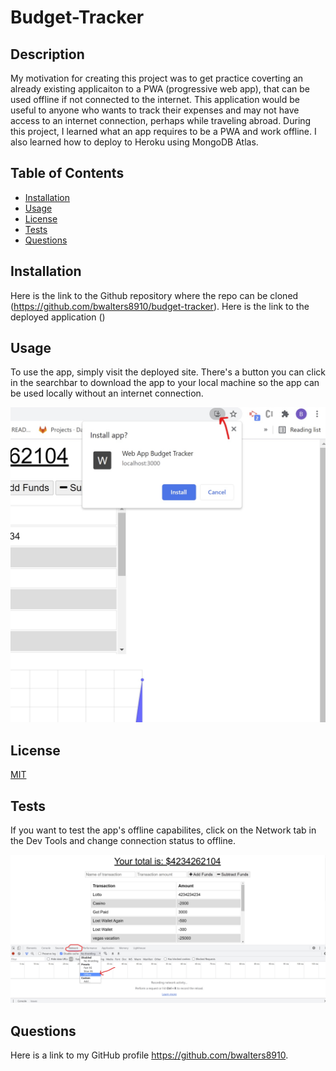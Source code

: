 # Budget-Tracker

## Description

My motivation for creating this project was to get practice coverting an already existing applicaiton to a PWA (progressive web app),  that can be used offline if not connected to the internet. This application would be useful to anyone who wants to track their expenses and may not have access to an internet connection, perhaps while traveling abroad. During this project, I learned what an app requires to be a PWA and work offline. I also learned how to deploy to Heroku using MongoDB Atlas.

## Table of Contents

- [Installation](#installation)
- [Usage](#usage)
- [License](#license)
- [Tests](#tests)
- [Questions](#questions)

## Installation

Here is the link to the Github repository where the repo can be cloned (https://github.com/bwalters8910/budget-tracker). Here is the link to the deployed application ()

## Usage

To use the app, simply visit the deployed site. There's a button you can click in the searchbar to download the app to your local machine so the app can be used locally without an internet connection.

![screenshot2](public/images/Screenshot2.jpg)

## License

[MIT](https://choosealicense.com/licenses/mit/)

## Tests

If you want to test the app's offline capabilites, click on the Network tab in the Dev Tools and change connection status to offline.

![screenshot1](public/images/Screenshot1.jpg)

## Questions

Here is a link to my GitHub profile https://github.com/bwalters8910.